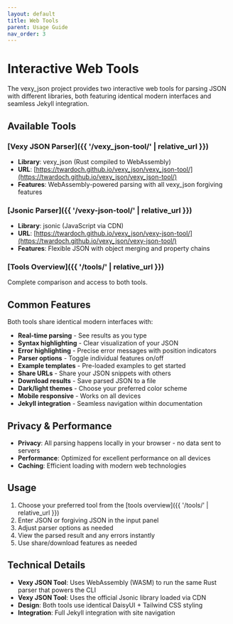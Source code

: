 ```yaml
---
layout: default
title: Web Tools
parent: Usage Guide
nav_order: 3
---
```


# Interactive Web Tools

The vexy_json project provides two interactive web tools for parsing JSON with different libraries, both featuring identical modern interfaces and seamless Jekyll integration.

## Available Tools

### [Vexy JSON Parser]({{ '/vexy_json-tool/' | relative_url }})
- **Library**: vexy_json (Rust compiled to WebAssembly)
- **URL**: [https://twardoch.github.io/vexy_json/vexy_json-tool/](https://twardoch.github.io/vexy_json/vexy_json-tool/)
- **Features**: WebAssembly-powered parsing with all vexy_json forgiving features

### [Jsonic Parser]({{ '/vexy-json-tool/' | relative_url }})
- **Library**: jsonic (JavaScript via CDN)
- **URL**: [https://twardoch.github.io/vexy_json/vexy-json-tool/](https://twardoch.github.io/vexy_json/vexy-json-tool/)
- **Features**: Flexible JSON with object merging and property chains

### [Tools Overview]({{ '/tools/' | relative_url }})
Complete comparison and access to both tools.

## Common Features

Both tools share identical modern interfaces with:

- **Real-time parsing** - See results as you type
- **Syntax highlighting** - Clear visualization of your JSON
- **Error highlighting** - Precise error messages with position indicators
- **Parser options** - Toggle individual features on/off
- **Example templates** - Pre-loaded examples to get started
- **Share URLs** - Share your JSON snippets with others
- **Download results** - Save parsed JSON to a file
- **Dark/light themes** - Choose your preferred color scheme
- **Mobile responsive** - Works on all devices
- **Jekyll integration** - Seamless navigation within documentation

## Privacy & Performance

- **Privacy**: All parsing happens locally in your browser - no data sent to servers
- **Performance**: Optimized for excellent performance on all devices
- **Caching**: Efficient loading with modern web technologies

## Usage

1. Choose your preferred tool from the [tools overview]({{ '/tools/' | relative_url }})
2. Enter JSON or forgiving JSON in the input panel
3. Adjust parser options as needed
4. View the parsed result and any errors instantly
5. Use share/download features as needed

## Technical Details

- **Vexy JSON Tool**: Uses WebAssembly (WASM) to run the same Rust parser that powers the CLI
- **Vexy JSON Tool**: Uses the official Jsonic library loaded via CDN
- **Design**: Both tools use identical DaisyUI + Tailwind CSS styling
- **Integration**: Full Jekyll integration with site navigation